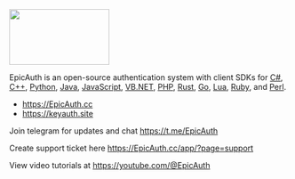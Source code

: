 <img src="https://cdn.EpicAuth.cc/v2/assets/media/logos/logo-1-dark.png?v=1" alt="" width="180" height="100">

EpicAuth is an open-source authentication system with client SDKs for [C#](https://github.com/EpicAuth/EpicAuth-CSHARP-Example), [C++](https://github.com/EpicAuth/EpicAuth-CPP-Example), [Python](https://github.com/EpicAuth/EpicAuth-Python-Example), [Java](https://github.com/EpicAuth/EpicAuth-JAVA-api), [JavaScript](https://github.com/EpicAuth/EpicAuth-JS-Example), [VB.NET](https://github.com/EpicAuth/EpicAuth-VB-Example), [PHP](https://github.com/EpicAuth/EpicAuth-PHP-Example), [Rust](https://github.com/EpicAuth/EpicAuth-Rust-Example), [Go](https://github.com/EpicAuth/EpicAuth-Go-Example), [Lua](https://github.com/EpicAuth/EpicAuth-Lua-Examples), [Ruby](https://github.com/EpicAuth/EpicAuth-Ruby-Example), and [Perl](https://github.com/EpicAuth/EpicAuth-Perl-Example).

- https://EpicAuth.cc
- https://keyauth.site

Join telegram for updates and chat https://t.me/EpicAuth

Create support ticket here https://EpicAuth.cc/app/?page=support

View video tutorials at https://youtube.com/@EpicAuth


